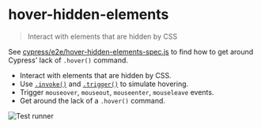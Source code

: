# hover-hidden-elements
> Interact with elements that are hidden by CSS

See [cypress/e2e/hover-hidden-elements-spec.js](cypress/e2e/hover-hidden-elements-spec.js) to find how to get around Cypress' lack of `.hover()` command.

- Interact with elements that are hidden by CSS.
- Use [`.invoke()`](https://on.cypress.io/invoke) and [`.trigger()`](https://on.cypress.io/trigger) to simulate hovering.
- Trigger `mouseover`, `mouseout`, `mouseenter`, `mouseleave` events.
- Get around the lack of a `.hover()` command.

![Test runner](images/hidden.png)

